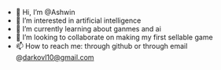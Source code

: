 - 👋 Hi, I’m @Ashwin
- 👀 I’m interested in artificial intelligence 
- 🌱 I’m currently learning about ganmes and ai 
- 💞️ I’m looking to collaborate on making my first sellable game
- 📫 How to reach me: through github or through email @darkovl10@gmail.com

<!---
Ashwin-1513751/Ashwin-1513751 is a ✨ special ✨ repository because its `README.md` (this file) appears on your GitHub profile.
You can click the Preview link to take a look at your changes.
--->

